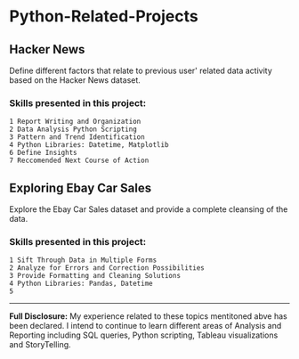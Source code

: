 # Python-Related-Projects

## Hacker News
Define different factors that relate to previous user' related data activity based on the Hacker News dataset.

### Skills presented in this project:
```
1 Report Writing and Organization
2 Data Analysis Python Scripting
3 Pattern and Trend Identification
4 Python Libraries: Datetime, Matplotlib
6 Define Insights
7 Reccomended Next Course of Action
```

## Exploring Ebay Car Sales
Explore the Ebay Car Sales dataset and provide a complete cleansing of the data.

### Skills presented in this project: 
```
1 Sift Through Data in Multiple Forms
2 Analyze for Errors and Correction Possibilities
3 Provide Formatting and Cleaning Solutions
4 Python Libraries: Pandas, Datetime
5  
```
---

**Full Disclosure:** My experience related to these topics mentitoned abve has been declared. I intend to continue to learn different areas of Analysis and Reporting including SQL queries, Python scripting, Tableau visualizations and StoryTelling.

